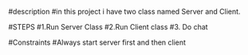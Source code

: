 #description
#in this project i have two class named Server and Client.


#STEPS
#1.Run Server Class
#2.Run Client class
#3. Do chat

#Constraints
 #Always start server first and then client
